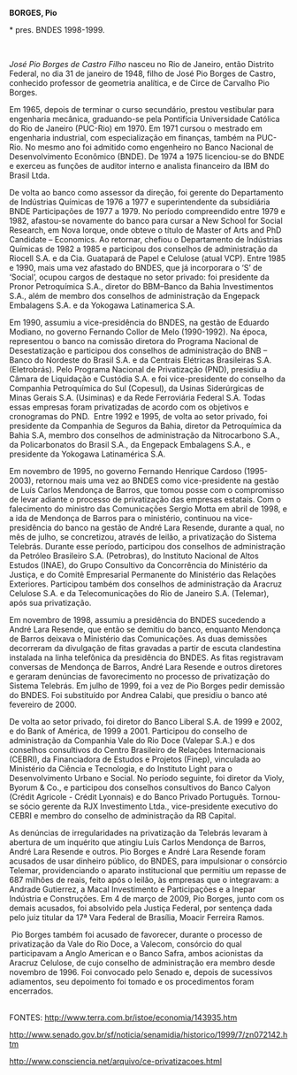 **BORGES, Pio**

\* pres. BNDES 1998-1999.

 

*José Pio Borges de Castro Filho* nasceu no Rio de Janeiro, então
Distrito Federal, no dia 31 de janeiro de 1948, filho de José Pio Borges
de Castro, conhecido professor de geometria analítica, e de Circe de
Carvalho Pio Borges.

Em 1965, depois de terminar o curso secundário, prestou vestibular para
engenharia mecânica, graduando-se pela Pontifícia Universidade Católica
do Rio de Janeiro (PUC-Rio) em 1970. Em 1971 cursou o mestrado em
engenharia industrial, com especialização em finanças, também na
PUC-Rio. No mesmo ano foi admitido como engenheiro no Banco Nacional de
Desenvolvimento Econômico (BNDE). De 1974 a 1975 licenciou-se do BNDE e
exerceu as funções de auditor interno e analista financeiro da IBM do
Brasil Ltda.

De volta ao banco como assessor da direção, foi gerente do Departamento
de Indústrias Químicas de 1976 a 1977 e superintendente da subsidiária
BNDE Participações de 1977 a 1979. No período compreendido entre 1979 e
1982, afastou-se novamente do banco para cursar a New School for Social
Research, em Nova Iorque, onde obteve o título de Master of Arts and PhD
Candidate – Economics. Ao retornar, chefiou o Departamento de Indústrias
Químicas de 1982 a 1985 e participou dos conselhos de administração da
Riocell S.A. e da Cia. Guatapará de Papel e Celulose (atual VCP). Entre
1985 e 1990, mais uma vez afastado do BNDES, que já incorporara o ‘S’ de
‘Social’, ocupou cargos de destaque no setor privado: foi presidente da
Pronor Petroquímica S.A., diretor do BBM–Banco da Bahia Investimentos
S.A., além de membro dos conselhos de administração da Engepack
Embalagens S.A. e da Yokogawa Latinamerica S.A.

Em 1990, assumiu a vice-presidência do BNDES, na gestão de Eduardo
Modiano, no governo Fernando Collor de Melo (1990-1992). Na época,
representou o banco na comissão diretora do Programa Nacional de
Desestatização e participou dos conselhos de administração do BNB –
Banco do Nordeste do Brasil S.A. e da Centrais Elétricas Brasileiras
S.A. (Eletrobrás). Pelo Programa Nacional de Privatização (PND),
presidiu a Câmara de Liquidação e Custódia S.A. e foi vice-presidente do
conselho da Companhia Petroquímica do Sul (Copesul), da Usinas
Siderúrgicas de Minas Gerais S.A. (Usiminas) e da Rede Ferroviária
Federal S.A. Todas essas empresas foram privatizadas de acordo com os
objetivos e cronogramas do PND.  Entre 1992 e 1995, de volta ao setor
privado, foi presidente da Companhia de Seguros da Bahia, diretor da
Petroquímica da Bahia S.A, membro dos conselhos de administração da
Nitrocarbono S.A., da Policarbonatos do Brasil S.A., da Engepack
Embalagens S.A., e presidente da Yokogawa Latinamérica S.A.

Em novembro de 1995, no governo Fernando Henrique Cardoso (1995-2003),
retornou mais uma vez ao BNDES como vice-presidente na gestão de Luís
Carlos Mendonça de Barros, que tomou posse com o compromisso de levar
adiante o processo de privatização das empresas estatais. Com o
falecimento do ministro das Comunicações Sergio Motta em abril de 1998,
e a ida de Mendonça de Barros para o ministério, continuou na
vice-presidência do banco na gestão de André Lara Resende, durante a
qual, no mês de julho, se concretizou, através de leilão, a privatização
do Sistema Telebrás. Durante esse período, participou dos conselhos de
administração da Petróleo Brasileiro S.A. (Petrobras), do Instituto
Nacional de Altos Estudos (INAE), do Grupo Consultivo da Concorrência do
Ministério da Justiça, e do Comitê Empresarial Permanente do Ministério
das Relações Exteriores. Participou também dos conselhos de
administração da Aracruz Celulose S.A. e da Telecomunicações do Rio de
Janeiro S.A. (Telemar), após sua privatização.

Em novembro de 1998, assumiu a presidência do BNDES sucedendo a André
Lara Resende, que então se demitiu do banco, enquanto Mendonça de Barros
deixava o Ministério das Comunicações. As duas demissões decorreram da
divulgação de fitas gravadas a partir de escuta clandestina instalada na
linha telefônica da presidência do BNDES. As fitas registravam conversas
de Mendonça de Barros, André Lara Resende e outros diretores e geraram
denúncias de favorecimento no processo de privatização do Sistema
Telebrás. Em julho de 1999, foi a vez de Pio Borges pedir demissão do
BNDES. Foi substituído por Andrea Calabi, que presidiu o banco até
fevereiro de 2000.

De volta ao setor privado, foi diretor do Banco Liberal S.A. de 1999 e
2002, e do Bank of América, de 1999 a 2001. Participou do conselho de
administração da Companhia Vale do Rio Doce (Valepar S.A.) e dos
conselhos consultivos do Centro Brasileiro de Relações Internacionais
(CEBRI), da Financiadora de Estudos e Projetos (Finep), vinculada ao
Ministério da Ciência e Tecnologia, e do Instituto Light para o
Desenvolvimento Urbano e Social. No período seguinte, foi diretor da
Violy, Byorum & Co., e participou dos conselhos consultivos do Banco
Calyon (Crédit Agricole - Crédit Lyonnais) e do Banco Privado Português.
Tornou-se sócio gerente da RJX Investimento Ltda., vice-presidente
executivo do CEBRI e membro do conselho de administração da RB Capital.

As denúncias de irregularidades na privatização da Telebrás levaram à
abertura de um inquérito que atingiu Luís Carlos Mendonça de Barros,
André Lara Resende e outros. Pio Borges e André Lara Resende foram
acusados de usar dinheiro público, do BNDES, para impulsionar o
consórcio Telemar, providenciando o aparato institucional que permitiu
um repasse de 687 milhões de reais, feito após o leilão, às empresas que
o integravam: a Andrade Gutierrez, a Macal Investimento e Participações
e a Inepar Indústria e Construções. Em 4 de março de 2009, Pio Borges,
junto com os demais acusados, foi absolvido pela Justiça Federal, por
sentença dada pelo juiz titular da 17ª Vara Federal de Brasília, Moacir
Ferreira Ramos.

 Pio Borges também foi acusado de favorecer, durante o processo de
privatização da Vale do Rio Doce, a Valecom, consórcio do qual
participavam a Anglo American e o Banco Safra, ambos acionistas da
Aracruz Celulose, de cujo conselho de administração era membro desde
novembro de 1996. Foi convocado pelo Senado e, depois de sucessivos
adiamentos, seu depoimento foi tomado e os procedimentos foram
encerrados.

\
FONTES: http://www.terra.com.br/istoe/economia/143935.htm

http://www.senado.gov.br/sf/noticia/senamidia/historico/1999/7/zn072142.htm

http://www.consciencia.net/arquivo/ce-privatizacoes.html
